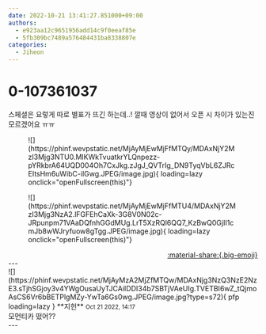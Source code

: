 ```yaml
---
date: 2022-10-21 13:41:27.851000+09:00
authors:
  - e923aa12c9651956add14c9f0eeaf85e
  - 5fb309bc7489a576484431ba8338807e
categories:
  - Jiheon
---
```


# 0-107361037

<div class="post-container" markdown="1">
<div class="content-container md-sidebar__scrollwrap" markdown="1">

스페셜은 요렇게 따로 별표가 뜨긴 하는데..! 깔때 영상이 없어서 오픈 시 차이가 있는진 모르겠어요 ㅠㅠ
<figure markdown="1">
![](https://phinf.wevpstatic.net/MjAyMjEwMjFfMTQy/MDAxNjY2MzI3Mjg3NTU0.MIKWkTvuatkrYLQnpezz-pYRkbrA64UQD004Oh7CxJkg.zJgJ_QVTrIg_DN9TyqVbL6ZJRcEItsHm6uWibC-ilGwg.JPEG/image.jpg){ loading=lazy onclick="openFullscreen(this)"}
</figure>

<figure markdown="1">
![](https://phinf.wevpstatic.net/MjAyMjEwMjFfMTU4/MDAxNjY2MzI3Mjg3NzA2.lFGFEhCaXk-3G8V0N02c-JRpunpm71VAaDQfnhGGdMUg.LrT5XzRQl6QQ7_KzBwQ0GjII1cmJb8wWJryfuow8gTgg.JPEG/image.jpg){ loading=lazy onclick="openFullscreen(this)"}
</figure>


</div>
</div>

<div style="text-align: right;" markdown="1">
<a href="https://weverse.io/fromis9/fanpost/0-107361037" style="text-align: right;">:material-share:{.big-emoji}</a>
</div>
---

<div class="comments-container md-sidebar__scrollwrap" markdown="1">
<div class="comment" markdown="1">
<div class='id-container' markdown="1">
![](https://phinf.wevpstatic.net/MjAyMzA2MjZfMTQw/MDAxNjg3NzQ3NzE2NzE3.sTjhSGjoy3v4YWgOusaUyTJCAiIDDI34b7SBTjVAeUIg.TVETBI6wZ_tQjmoAsCS6Vr6bBETPlgMZy-YwTa6Gs0wg.JPEG/image.jpg?type=s72){ pfp loading=lazy }
**<span class="artist">지헌</span>** <small>Oct 21 2022, 14:17</small><br>
</div>
<div class='comment-body' markdown="1">
모먼티카 떴어??
</div>
</div>
</div>
---

